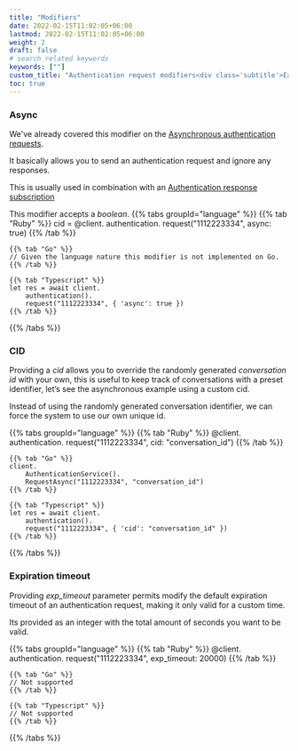 ```yaml
---
title: "Modifiers"
date: 2022-02-15T11:02:05+06:00
lastmod: 2022-02-15T11:02:05+06:00
weight: 2
draft: false
# search related keywords
keywords: [""]
custom_title: "Authentication request modifiers<div class='subtitle'>Explore the different options an authentication request presents</div>"
toc: true
---
```


### Async

We've already covered this modifier on the <a href='{{< relref "request#asynchronous-requests" >}}'>Asynchronous authentication requests</a>.

It basically allows you to send an authentication request and ignore any responses.

This is usually used in combination with an <a href='{{< ref "/sdk/authentication/response" >}}'>Authentication response subscription</a>

This modifier accepts a *boolean*.
{{% tabs groupId="language" %}}
    {{% tab "Ruby" %}}
    cid = @client.
        authentication.
        request("1112223334", async: true)
    {{% /tab %}}

    {{% tab "Go" %}}
    // Given the language nature this modifier is not implemented on Go.
    {{% /tab %}}

    {{% tab "Typescript" %}}
    let res = await client.
        authentication().
        request("1112223334", { 'async': true })
    {{% /tab %}}
{{% /tabs %}}


### CID

Providing a _cid_ allows you to override the randomly generated _conversation id_ with your own, this is useful to keep track of conversations with a preset identifier, let’s see the asynchronous example using a custom cid.

Instead of using the randomly generated conversation identifier, we can force the system to use our own unique id.


{{% tabs groupId="language" %}}
    {{% tab "Ruby" %}}
    @client.
        authentication.
        request("1112223334", cid: "conversation_id")
    {{% /tab %}}

    {{% tab "Go" %}}
    client.
        AuthenticationService().
        RequestAsync("1112223334", "conversation_id")
    {{% /tab %}}

    {{% tab "Typescript" %}}
    let res = await client.
        authentication().
        request("1112223334", { 'cid': "conversation_id" })
    {{% /tab %}}
{{% /tabs %}}


### Expiration timeout

Providing _exp_timeout_ parameter permits modify the default expiration timeout of an authentication request, making it only valid for a custom time.

Its provided as an integer with the total amount of seconds you want to be valid.

{{% tabs groupId="language" %}}
    {{% tab "Ruby" %}}
    @client.
        authentication.
        request("1112223334", exp_timeout: 20000)
    {{% /tab %}}

    {{% tab "Go" %}}
    // Not supported
    {{% /tab %}}

    {{% tab "Typescript" %}}
    // Not supported
    {{% /tab %}}
{{% /tabs %}}